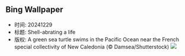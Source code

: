## Bing Wallpaper
- 时间: 20241229
- 标题: Shell-abrating a life
- 版权: A green sea turtle swims in the Pacific Ocean near the French special collectivity of New Caledonia (© Damsea/Shutterstock)
![](https://cn.bing.com/th?id=OHR.CoralTurtle_EN-US6100263163_UHD.jpg&rf=LaDigue_UHD.jpg&pid=hp&w=3840&h=2160&rs=1&c=4)
